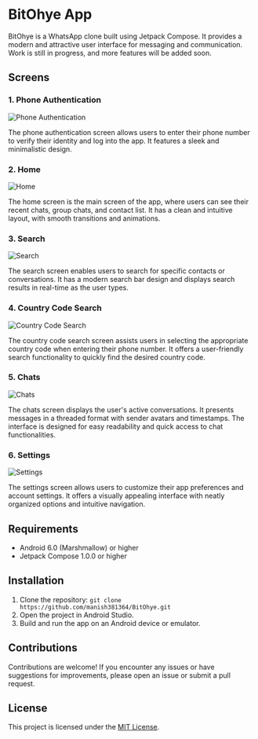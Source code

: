 # BitOhye App

BitOhye is a WhatsApp clone built using Jetpack Compose. It provides a modern and attractive user interface for messaging and communication. Work is still in progress, and more features will be added soon.

## Screens

### 1. Phone Authentication

![Phone Authentication](screenshots/phone_auth.png)

The phone authentication screen allows users to enter their phone number to verify their identity and log into the app. It features a sleek and minimalistic design.

### 2. Home

![Home](screenshots/home.png)

The home screen is the main screen of the app, where users can see their recent chats, group chats, and contact list. It has a clean and intuitive layout, with smooth transitions and animations.

### 3. Search

![Search](screenshots/search.png)

The search screen enables users to search for specific contacts or conversations. It has a modern search bar design and displays search results in real-time as the user types.

### 4. Country Code Search

![Country Code Search](screenshots/country_select.png)

The country code search screen assists users in selecting the appropriate country code when entering their phone number. It offers a user-friendly search functionality to quickly find the desired country code.

### 5. Chats

![Chats](screenshots/chats.png)

The chats screen displays the user's active conversations. It presents messages in a threaded format with sender avatars and timestamps. The interface is designed for easy readability and quick access to chat functionalities.

### 6. Settings

![Settings](screenshots/settings.png)

The settings screen allows users to customize their app preferences and account settings. It offers a visually appealing interface with neatly organized options and intuitive navigation.

## Requirements

- Android 6.0 (Marshmallow) or higher
- Jetpack Compose 1.0.0 or higher

## Installation

1. Clone the repository: `git clone https://github.com/manish381364/BitOhye.git`
2. Open the project in Android Studio.
3. Build and run the app on an Android device or emulator.

## Contributions

Contributions are welcome! If you encounter any issues or have suggestions for improvements, please open an issue or submit a pull request.

## License

This project is licensed under the [MIT License](LICENSE).

